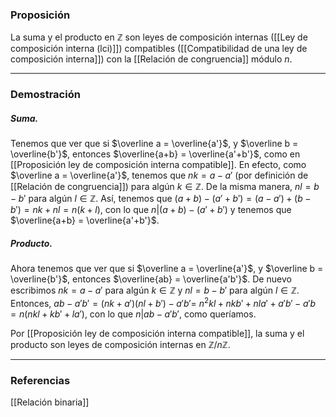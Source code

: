 ### Proposición

La suma y el producto en $\mathbb Z$ son leyes de composición internas ([[Ley de composición interna (lci)]]) compatibles ([[Compatibilidad de una ley de composición interna]]) con la [[Relación de congruencia]] módulo $n$.

---
### Demostración

##### Suma.
Tenemos que ver que si $\overline a = \overline{a'}$, y $\overline b = \overline{b'}$, entonces $\overline{a+b} = \overline{a'+b'}$, como en [[Proposición ley de composición interna compatible]]. En efecto, como $\overline a = \overline{a'}$, tenemos que $nk = a-a'$ (por definición de [[Relación de congruencia]]) para algún $k \in \mathbb Z$. De la misma manera, $nl = b-b'$ para algún $l \in \mathbb Z$. Así, tenemos que $(a+b) - (a'+b') = (a-a') + (b-b') = nk + nl = n(k+l)$, con lo que $n | (a+b) - (a'+b')$ y tenemos que $\overline{a+b} = \overline{a'+b'}$.

##### Producto.
Ahora tenemos que ver que si $\overline a = \overline{a'}$, y $\overline b = \overline{b'}$, entonces $\overline{ab} = \overline{a'b'}$. De nuevo escribimos $nk = a-a'$ para algún $k \in \mathbb Z$ y $nl = b-b'$ para algún $l \in \mathbb Z$. Entonces, $ab - a'b' = (nk+a')(nl+b') -a'b' =$ $n^2kl + nkb' + nla' + a'b' - a'b = n(nkl + kb' +la')$, con lo que $n|ab - a'b'$, como queríamos.

Por [[Proposición ley de composición interna compatible]], la suma y el producto son leyes de composición internas en $\mathbb Z / n \mathbb Z$.

---
### Referencias

[[Relación binaria]]